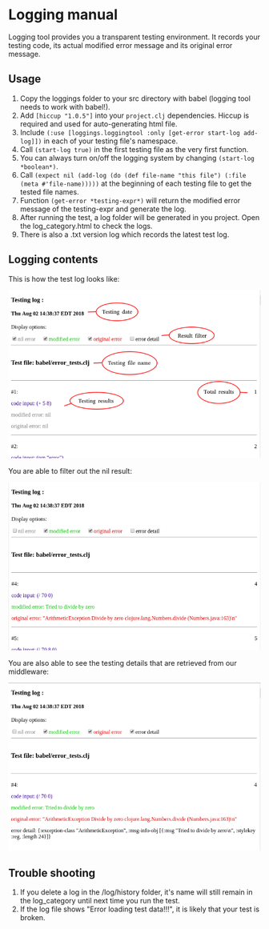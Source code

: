# Logging manual

Logging tool provides you a transparent testing environment. It records your testing code, its actual modified error message and its original error message.

## Usage

1. Copy the loggings folder to your src directory with babel (logging tool needs to work with babel!).
2. Add ``[hiccup "1.0.5"]`` into your ``project.clj`` dependencies. Hiccup is required and used for auto-generating html file.
3. Include ``(:use [loggings.loggingtool :only [get-error start-log add-log]])`` in each of your testing file's namespace.
4. Call ``(start-log true)`` in the first testing file as the very first function.
5. You can always turn on/off the logging system by changing ``(start-log *boolean*)``.
6. Call ``(expect nil (add-log
              (do
                (def file-name "this file")
                (:file (meta #'file-name)))))``
   at the beginning of each testing file to get the tested file names.
7. Function ``(get-error *testing-expr*)`` will return the modified error message of the testing-expr and generate the log.
8. After running the test, a log folder will be generated in you project. Open the log_category.html to check the logs.
9. There is also a .txt version log which records the latest test log.

## Logging contents

This is how the test log looks like:

![This is the logging screen shot](/doc/img/logging0000.png)

You are able to filter out the nil result:

![This is the logging screen shot](/doc/img/logging0001.png)

You are also able to see the testing details that are retrieved from our middleware:

![This is the logging screen shot](/doc/img/logging0002.png)

## Trouble shooting

1. If you delete a log in the /log/history folder, it's name will still remain in the log_category until next time you run the test.
2. If the log file shows "Error loading test data!!!", it is likely that your test is broken.
